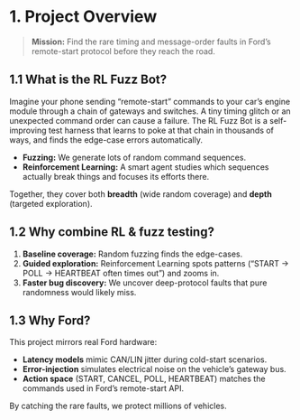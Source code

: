 # 1. Project Overview

> **Mission:** Find the rare timing and message-order faults in Ford’s remote-start protocol before they reach the road.

## 1.1 What is the RL Fuzz Bot?

Imagine your phone sending “remote-start” commands to your car’s engine module through a chain of gateways and switches. A tiny timing glitch or an unexpected command order can cause a failure. The RL Fuzz Bot is a self-improving test harness that learns to poke at that chain in thousands of ways, and finds the edge-case errors automatically.

- **Fuzzing:** We generate lots of random command sequences.
- **Reinforcement Learning:** A smart agent studies which sequences actually break things and focuses its efforts there.

Together, they cover both **breadth** (wide random coverage) and **depth** (targeted exploration).

## 1.2 Why combine RL & fuzz testing?

1. **Baseline coverage:** Random fuzzing finds the edge-cases.
2. **Guided exploration:** Reinforcement Learning spots patterns (“START → POLL → HEARTBEAT often times out”) and zooms in.
3. **Faster bug discovery:** We uncover deep-protocol faults that pure randomness would likely miss.

## 1.3 Why Ford?

This project mirrors real Ford hardware:

- **Latency models** mimic CAN/LIN jitter during cold-start scenarios.
- **Error-injection** simulates electrical noise on the vehicle’s gateway bus.
- **Action space** (START, CANCEL, POLL, HEARTBEAT) matches the commands used in Ford’s remote-start API.

By catching the rare faults, we protect millions of vehicles.
